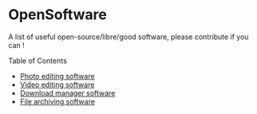 # OpenSoftware
A list of useful open-source/libre/good software, please contribute if you can !

<summary>Table of Contents</summary>

<ul>

  <li><a href="#(PhotoEditors.md)">Photo editing software</a></li>
	<li><a href="#(VideoEditors.md)">Video editing software</a></li>
	<li><a href="#(DownloadManagers.md)">Download manager software</a></li>
	<li><a href="#(FileArchivers.md)">File archiving software</a></li>

</ul>
</details>

